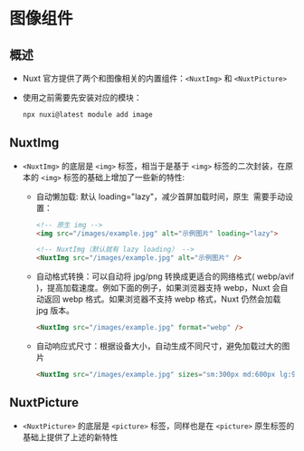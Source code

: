 # 图像组件

## 概述

+ Nuxt 官方提供了两个和图像相关的内置组件：`<NuxtImg>` 和 `<NuxtPicture>`

+ 使用之前需要先安装对应的模块：

  ```bash
  npx nuxi@latest module add image
  ```

## NuxtImg

+ `<NuxtImg>` 的底层是 `<img>` 标签，相当于是基于 `<img>` 标签的二次封装，在原本的 `<img>` 标签的基础上增加了一些新的特性:

  + 自动懒加载: 默认 loading="lazy"，减少首屏加载时间，原生 <img> 需要手动设置：

    ```html
    <!-- 原生 img -->
    <img src="/images/example.jpg" alt="示例图片" loading="lazy">

    <!-- NuxtImg（默认就有 lazy loading） -->
    <NuxtImg src="/images/example.jpg" alt="示例图片" />
    ```

  + 自动格式转换：可以自动将 jpg/png 转换成更适合的网络格式( webp/avif )，提高加载速度。例如下面的例子，如果浏览器支持 webp，Nuxt 会自动返回 webp 格式。如果浏览器不支持 webp 格式，Nuxt 仍然会加载 jpg 版本。

    ```html
    <NuxtImg src="/images/example.jpg" format="webp" />
    ```

  + 自动响应式尺寸：根据设备大小，自动生成不同尺寸，避免加载过大的图片

    ```html
    <NuxtImg src="/images/example.jpg" sizes="sm:300px md:600px lg:900px" />
    ```

## NuxtPicture

+ `<NuxtPicture>` 的底层是 `<picture>` 标签，同样也是在 `<picture>` 原生标签的基础上提供了上述的新特性

